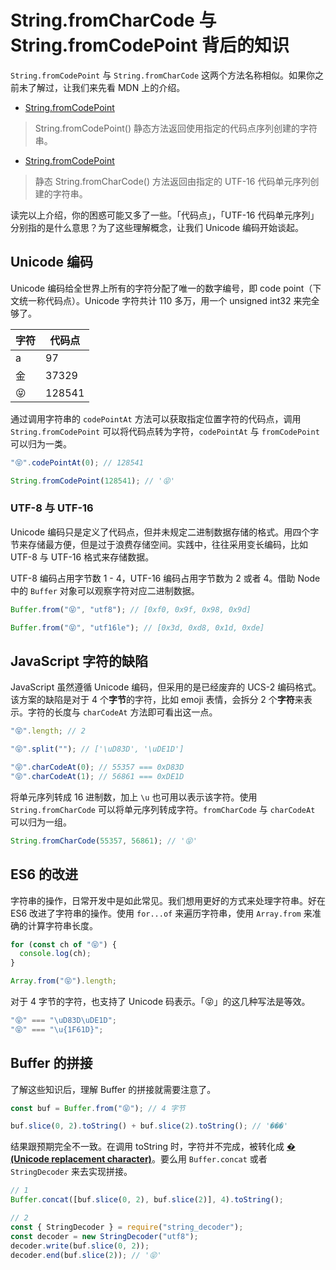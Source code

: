 # String.fromCharCode 与 String.fromCodePoint 背后的知识

`String.fromCodePoint` 与 `String.fromCharCode` 这两个方法名称相似。如果你之前未了解过，让我们来先看 MDN 上的介绍。

- [String.fromCodePoint](https://developer.mozilla.org/zh-CN/docs/Web/JavaScript/Reference/Global_Objects/String/fromCodePoint)

> String.fromCodePoint() 静态方法返回使用指定的代码点序列创建的字符串。

- [String.fromCodePoint](https://developer.mozilla.org/zh-CN/docs/Web/JavaScript/Reference/Global_Objects/String/fromCharCode)

> 静态 String.fromCharCode() 方法返回由指定的 UTF-16 代码单元序列创建的字符串。

读完以上介绍，你的困惑可能又多了一些。「代码点」，「UTF-16 代码单元序列」分别指的是什么意思？为了这些理解概念，让我们 Unicode 编码开始谈起。

## Unicode 编码

Unicode 编码给全世界上所有的字符分配了唯一的数字编号，即 code point（下文统一称代码点）。Unicode 字符共计 110 多万，用一个 unsigned int32 来完全够了。

| 字符 | 代码点 |
| ---- | ------ |
| a    | 97     |
| 金   | 37329  |
| 😝   | 128541 |

通过调用字符串的 `codePointAt` 方法可以获取指定位置字符的代码点，调用 `String.fromCodePoint` 可以将代码点转为字符，`codePointAt` 与 `fromCodePoint` 可以归为一类。

```js
"😝".codePointAt(0); // 128541

String.fromCodePoint(128541); // '😝'
```

### UTF-8 与 UTF-16

Unicode 编码只是定义了代码点，但并未规定二进制数据存储的格式。用四个字节来存储最方便，但是过于浪费存储空间。实践中，往往采用变长编码，比如 UTF-8 与 UTF-16 格式来存储数据。

UTF-8 编码占用字节数 1 - 4，UTF-16 编码占用字节数为 2 或者 4。借助 Node 中的 `Buffer` 对象可以观察字符对应二进制数据。

```js
Buffer.from("😝", "utf8"); // [0xf0, 0x9f, 0x98, 0x9d]

Buffer.from("😝", "utf16le"); // [0x3d, 0xd8, 0x1d, 0xde]
```

## JavaScript 字符的缺陷

JavaScript 虽然遵循 Unicode 编码，但采用的是已经废弃的 UCS-2 编码格式。该方案的缺陷是对于 4 个**字节**的字符，比如 emoji 表情，会拆分 2 个**字符**来表示。字符的长度与 `charCodeAt` 方法即可看出这一点。

```js
"😝".length; // 2

"😝".split(""); // ['\uD83D', '\uDE1D']

"😝".charCodeAt(0); // 55357 === 0xD83D
"😝".charCodeAt(1); // 56861 === 0xDE1D
```

将单元序列转成 16 进制数，加上 `\u` 也可用以表示该字符。使用 `String.fromCharCode` 可以将单元序列转成字符。`fromCharCode` 与 `charCodeAt` 可以归为一组。

```js
String.fromCharCode(55357, 56861); // '😝'
```

## ES6 的改进

字符串的操作，日常开发中是如此常见。我们想用更好的方式来处理字符串。好在 ES6 改进了字符串的操作。使用 `for...of` 来遍历字符串，使用 `Array.from` 来准确的计算字符串长度。

```js
for (const ch of "😝") {
  console.log(ch);
}

Array.from("😝").length;
```

对于 4 字节的字符，也支持了 Unicode 码表示。「😝」的这几种写法是等效。

```js
"😝" === "\uD83D\uDE1D";
"😝" === "\u{1F61D}";
```

## Buffer 的拼接

了解这些知识后，理解 Buffer 的拼接就需要注意了。

```js
const buf = Buffer.from("😝"); // 4 字节

buf.slice(0, 2).toString() + buf.slice(2).toString(); // '���'
```

结果跟预期完全不一致。在调用 toString 时，字符并不完成，被转化成 [**� (Unicode replacement character)**](https://www.fileformat.info/info/unicode/char/fffd/index.htm)。要么用 `Buffer.concat` 或者 `StringDecoder` 来去实现拼接。

```js
// 1
Buffer.concat([buf.slice(0, 2), buf.slice(2)], 4).toString();

// 2
const { StringDecoder } = require("string_decoder");
const decoder = new StringDecoder("utf8");
decoder.write(buf.slice(0, 2));
decoder.end(buf.slice(2)); // '😝'
```

